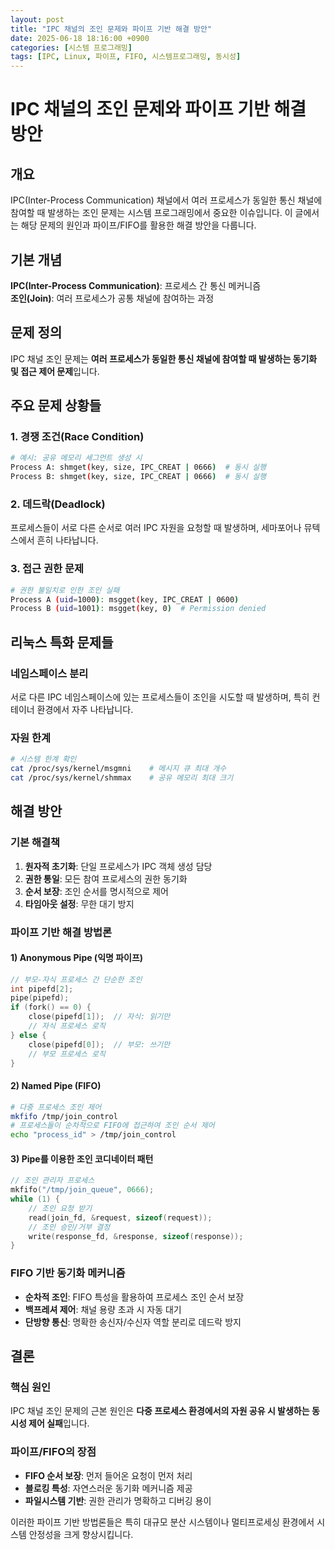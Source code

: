 ```yaml
---
layout: post
title: "IPC 채널의 조인 문제와 파이프 기반 해결 방안"
date: 2025-06-18 18:16:00 +0900
categories: [시스템 프로그래밍]
tags: [IPC, Linux, 파이프, FIFO, 시스템프로그래밍, 동시성]
---
```


# IPC 채널의 조인 문제와 파이프 기반 해결 방안

## 개요

IPC(Inter-Process Communication) 채널에서 여러 프로세스가 동일한 통신 채널에 참여할 때 발생하는 조인 문제는 시스템 프로그래밍에서 중요한 이슈입니다. 이 글에서는 해당 문제의 원인과 파이프/FIFO를 활용한 해결 방안을 다룹니다.

## 기본 개념

**IPC(Inter-Process Communication)**: 프로세스 간 통신 메커니즘  
**조인(Join)**: 여러 프로세스가 공통 채널에 참여하는 과정

## 문제 정의

IPC 채널 조인 문제는 **여러 프로세스가 동일한 통신 채널에 참여할 때 발생하는 동기화 및 접근 제어 문제**입니다.

## 주요 문제 상황들

### 1. 경쟁 조건(Race Condition)

```bash
# 예시: 공유 메모리 세그먼트 생성 시
Process A: shmget(key, size, IPC_CREAT | 0666)  # 동시 실행
Process B: shmget(key, size, IPC_CREAT | 0666)  # 동시 실행
```

### 2. 데드락(Deadlock)

프로세스들이 서로 다른 순서로 여러 IPC 자원을 요청할 때 발생하며, 세마포어나 뮤텍스에서 흔히 나타납니다.

### 3. 접근 권한 문제

```bash
# 권한 불일치로 인한 조인 실패
Process A (uid=1000): msgget(key, IPC_CREAT | 0600)
Process B (uid=1001): msgget(key, 0)  # Permission denied
```

## 리눅스 특화 문제들

### 네임스페이스 분리

서로 다른 IPC 네임스페이스에 있는 프로세스들이 조인을 시도할 때 발생하며, 특히 컨테이너 환경에서 자주 나타납니다.

### 자원 한계

```bash
# 시스템 한계 확인
cat /proc/sys/kernel/msgmni    # 메시지 큐 최대 개수
cat /proc/sys/kernel/shmmax    # 공유 메모리 최대 크기
```

## 해결 방안

### 기본 해결책

1. **원자적 초기화**: 단일 프로세스가 IPC 객체 생성 담당
2. **권한 통일**: 모든 참여 프로세스의 권한 동기화
3. **순서 보장**: 조인 순서를 명시적으로 제어
4. **타임아웃 설정**: 무한 대기 방지

### 파이프 기반 해결 방법론

#### 1) Anonymous Pipe (익명 파이프)

```c
// 부모-자식 프로세스 간 단순한 조인
int pipefd[2];
pipe(pipefd);
if (fork() == 0) {
    close(pipefd[1]);  // 자식: 읽기만
    // 자식 프로세스 로직
} else {
    close(pipefd[0]);  // 부모: 쓰기만
    // 부모 프로세스 로직
}
```

#### 2) Named Pipe (FIFO)

```bash
# 다중 프로세스 조인 제어
mkfifo /tmp/join_control
# 프로세스들이 순차적으로 FIFO에 접근하여 조인 순서 제어
echo "process_id" > /tmp/join_control
```

#### 3) Pipe를 이용한 조인 코디네이터 패턴

```c
// 조인 관리자 프로세스
mkfifo("/tmp/join_queue", 0666);
while (1) {
    // 조인 요청 받기
    read(join_fd, &request, sizeof(request));
    // 조인 승인/거부 결정
    write(response_fd, &response, sizeof(response));
}
```

### FIFO 기반 동기화 메커니즘

- **순차적 조인**: FIFO 특성을 활용하여 프로세스 조인 순서 보장
- **백프레셔 제어**: 채널 용량 초과 시 자동 대기
- **단방향 통신**: 명확한 송신자/수신자 역할 분리로 데드락 방지

## 결론

### 핵심 원인

IPC 채널 조인 문제의 근본 원인은 **다중 프로세스 환경에서의 자원 공유 시 발생하는 동시성 제어 실패**입니다.

### 파이프/FIFO의 장점

- **FIFO 순서 보장**: 먼저 들어온 요청이 먼저 처리
- **블로킹 특성**: 자연스러운 동기화 메커니즘 제공
- **파일시스템 기반**: 권한 관리가 명확하고 디버깅 용이

이러한 파이프 기반 방법론들은 특히 대규모 분산 시스템이나 멀티프로세싱 환경에서 시스템 안정성을 크게 향상시킵니다.
